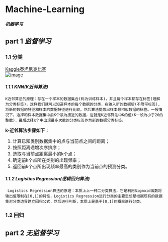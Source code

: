 # Machine-Learning
***机器学习***
## part 1  *监督学习*   
### **1.1 分类**  
[Kaggle泰坦尼克比赛](https://github.com/huangzy97/Titanic/edit/master/Titanic.py)   
[![image](https://github.com/huangzy97/lib/blob/master/timg.png)](https://www.kaggle.com/c/titanic)    
#### *1.1.1 KNN(K近邻算法)*  
    K近邻算法的原理：存在一个样本的数据集合(称为训练样本)，并且每个样本都存在标签(理解为分类标签)，这样我们就可以知道样本的每个数据的分类，在输入新的数据后(不附带标签),将新的数据的特征和样本的数据特征进行比较，然后算法提取出样本最相似数据的标签。一般情况下，选择和样本数据集中前K个最为接近的数据，这就是K近邻算法中K的值(K一般为小于20的整数)，最后选择K个中出现最多次数的分类标签作为新的数据分类标签。  
**k-近邻算法步骤如下：**  
1. 计算已知类别数据集中的点与当前点之间的距离；
2. 按照距离递增次序排序；
3. 选取与当前点距离最小的k个点；
4. 确定前k个点所在类别的出现频率；
5. 返回前k个点所出现频率最高的类别作为当前点的预测分类。 
#### *1.1.2 Logistics Regression(逻辑回归算法)*  
     Logistics Regression算法的原理：本质上上一种二分类算法，它是利用Sigmoid函数将输出值限制在[0,1]的特性，Logistics Regression进行分类的主要思想是根据现有的数据集对分类边界建立回归公式，然后进行判断，本质上是基于[0,1]的概率进行分类。
     
### **1.2 回归**    
## part 2  *无监督学习*  


